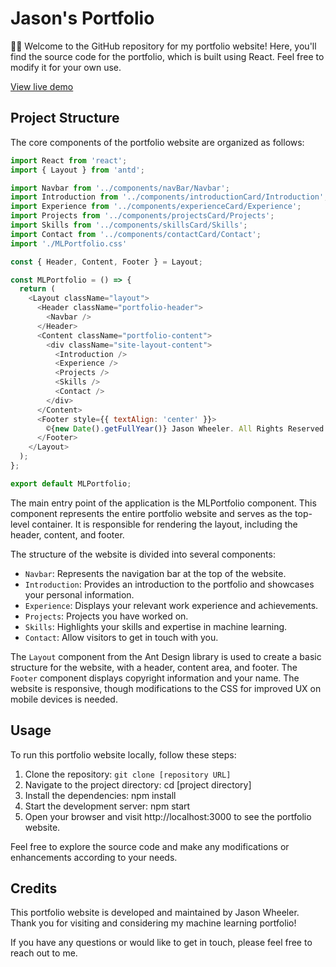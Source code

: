 # Jason's Portfolio

👋🏾 Welcome to the GitHub repository for my portfolio website! Here, you'll find the source code for the portfolio, which is built using React. Feel free to modify it for your own use.

[View live demo](https://ml-portfolio-9a08d.web.app/)

## Project Structure

The core components of the portfolio website are organized as follows:

```javascript
import React from 'react';
import { Layout } from 'antd';

import Navbar from '../components/navBar/Navbar';
import Introduction from '../components/introductionCard/Introduction';
import Experience from '../components/experienceCard/Experience';
import Projects from '../components/projectsCard/Projects';
import Skills from '../components/skillsCard/Skills';
import Contact from '../components/contactCard/Contact';
import './MLPortfolio.css'

const { Header, Content, Footer } = Layout;

const MLPortfolio = () => {
  return (
    <Layout className="layout">
      <Header className="portfolio-header">
        <Navbar />
      </Header>
      <Content className="portfolio-content">
        <div className="site-layout-content">
          <Introduction />
          <Experience />
          <Projects />
          <Skills />
          <Contact />
        </div>
      </Content>
      <Footer style={{ textAlign: 'center' }}>
        ©{new Date().getFullYear()} Jason Wheeler. All Rights Reserved.
      </Footer>
    </Layout>
  );
};

export default MLPortfolio;
```
<p>
The main entry point of the application is the MLPortfolio component. This component represents the entire portfolio website and serves as the top-level container. It is responsible for rendering the layout, including the header, content, and footer.

The structure of the website is divided into several components:
</p>

- `Navbar`: Represents the navigation bar at the top of the website.
- `Introduction`: Provides an introduction to the portfolio and showcases your personal information.
- `Experience`: Displays your relevant work experience and achievements.
- `Projects`: Projects you have worked on.
- `Skills`: Highlights your skills and expertise in machine learning.
- `Contact`: Allow visitors to get in touch with you.

The `Layout` component from the Ant Design library is used to create a basic structure for the website, with a header, content area, and footer. The `Footer` component displays copyright information and your name. The website is responsive, though modifications to the CSS for improved UX on mobile devices is needed.

## Usage
To run this portfolio website locally, follow these steps:

1. Clone the repository: `git clone [repository URL]`
2. Navigate to the project directory: cd [project directory]
3. Install the dependencies: npm install
4. Start the development server: npm start
5. Open your browser and visit http://localhost:3000 to see the portfolio website.

Feel free to explore the source code and make any modifications or enhancements according to your needs.

## Credits
This portfolio website is developed and maintained by Jason Wheeler. Thank you for visiting and considering my machine learning portfolio!

If you have any questions or would like to get in touch, please feel free to reach out to me.
